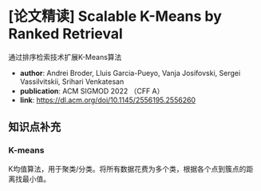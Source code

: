# [论文精读] Scalable K-Means by Ranked Retrieval

通过排序检索技术扩展K-Means算法

* **author**: Andrei Broder, Lluis Garcia-Pueyo, Vanja Josifovski, Sergei Vassilvitskii, Srihari Venkatesan
* **publication**:  ACM SIGMOD 2022 （CFF A）
* **link**: https://dl.acm.org/doi/10.1145/2556195.2556260











## 知识点补充

### K-means

K均值算法，用于聚类/分类。将所有数据花费为多个类，根据各个点到簇点的距离找最小值。